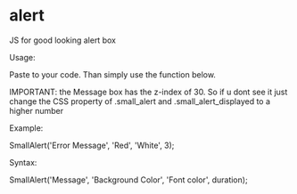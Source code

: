 # alert
JS for good looking alert box

Usage:

Paste <script src="https://raw.githubusercontent.com/lukvxx/alert/main/alert.js"></script> to your code. Than simply use the function below.

IMPORTANT: the Message box has the z-index of 30. So if u dont see it just change the CSS property of .small_alert and .small_alert_displayed to a higher number


Example:

SmallAlert('Error Message', 'Red', 'White', 3);

Syntax: 

SmallAlert('Message', 'Background Color', 'Font color', duration);
